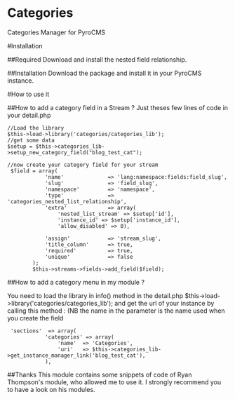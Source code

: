 Categories
==========

Categories Manager for PyroCMS

#Installation

##Required
Download and install the nested field relationship.

##Installation 
Download the package and install it in your PyroCMS instance.


#How to use it 

##How to add a category field in a Stream ?
Just theses few lines of code in your detail.php

    //Load the library 
    $this->load->library('categories/categories_lib');
    //get some data
    $setup = $this->categories_lib->setup_new_category_field("blog_test_cat");
    
    //now create your category field for your stream
     $field = array(
                'name'              => 'lang:namespace:fields:field_slug',
                'slug'              => 'field_slug',
                'namespace'         => 'namespace',
                'type'              => 'categories_nested_list_relationship',
                'extra'             => array(
                    'nested_list_stream' => $setup['id'],
                    'instance_id' => $setup['instance_id'], 
                    'allow_disabled' => 0),
                
                'assign'            => 'stream_slug',
                'title_column'      => true,
                'required'          => true,
                'unique'            => false
            );
            $this->streams->fields->add_field($field);

##How to add a category menu in my module ?

You need to load the library in info() method in the detail.php
    $this->load->library('categories/categories_lib');
and get the url of your instance by calling this method : (NB the name in the parameter is the name used when you create the field

     'sections'  => array(
                'categories' => array(
                    'name'  => 'Categories',
                    'uri'   => $this->categories_lib->get_instance_manager_link('blog_test_cat'),
                ),


##Thanks
This module contains some snippets of code of Ryan Thompson's module, who allowed me to use it. 
I strongly recommend you to have a look on his modules.
